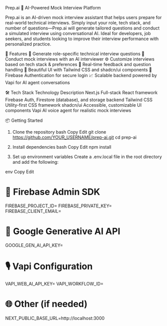 Prep.ai 💼
AI-Powered Mock Interview Platform

Prep.ai is an AI-driven mock interview assistant that helps users prepare for real-world technical interviews. Simply input your role, tech stack, and number of questions—Prep.ai will generate tailored questions and conduct a simulated interview using conversational AI. Ideal for developers, job seekers, and students looking to improve their interview performance with personalized practice.

🚀 Features
🎯 Generate role-specific technical interview questions
🤖 Conduct mock interviews with an AI interviewer
⚙️ Customize interviews based on tech stack & preferences
🧠 Real-time feedback and question handling
🎨 Beautiful UI with Tailwind CSS and shadcn/ui components
🔐 Firebase Authentication for secure login
📈 Scalable backend powered by Vapi for AI agent conversations

🛠 Tech Stack
Technology	Description
Next.js	Full-stack React framework
Firebase	Auth, Firestore (database), and storage backend
Tailwind CSS	Utility-first CSS framework
shadcn/ui	Accessible, customizable UI components
Vapi	AI voice agent for realistic mock interviews

📦 Getting Started
1. Clone the repository
bash
Copy
Edit
git clone https://github.com/YOUR_USERNAME/prep-ai.git
cd prep-ai

2. Install dependencies
bash
Copy
Edit
npm install


3. Set up environment variables
Create a .env.local file in the root directory and add the following:

env
Copy
Edit
# 🔐 Firebase Admin SDK
FIREBASE_PROJECT_ID=
FIREBASE_PRIVATE_KEY=
FIREBASE_CLIENT_EMAIL=

# 🔑 Google Generative AI API
GOOGLE_GEN_AI_API_KEY=

# 🎙️ Vapi Configuration
VAPI_WEB_AI_API_KEY=
VAPI_WORKFLOW_ID=

# 🌐 Other (if needed)
NEXT_PUBLIC_BASE_URL=http://localhost:3000
